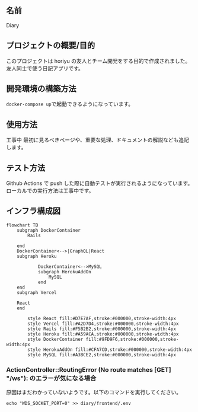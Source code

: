 ## 名前

Diary

## プロジェクトの概要/目的

このプロジェクトは horiyu の友人とチーム開発をする目的で作成されました。
友人同士で使う日記アプリです。

## 開発環境の構築方法

`docker-compose up`で起動できるようになっています。

## 使用方法

工事中
最初に見るべきページや、重要な処理、ドキュメントの解説なども追記します。

## テスト方法

Github Actions で push した際に自動テストが実行されるようになっています。
ローカルでの実行方法は工事中です。

## インフラ構成図

```mermaid
flowchart TB
    subgraph DockerContainer
        Rails

    end
    DockerContainer<-->|GraphQL|React
    subgraph Heroku

			DockerContainer<-->MySQL
			subgraph HerokuAddOn
				MySQL
			end
    end
    subgraph Vercel

    React
    end

		style React fill:#D7E7AF,stroke:#000000,stroke-width:4px
		style Vercel fill:#A2D7D4,stroke:#000000,stroke-width:4px
		style Rails fill:#F5B2B2,stroke:#000000,stroke-width:4px
		style Heroku fill:#A59ACA,stroke:#000000,stroke-width:4px
		style DockerContainer fill:#9FD9F6,stroke:#000000,stroke-width:4px
		style HerokuAddOn fill:#CFA7CD,stroke:#000000,stroke-width:4px
		style MySQL fill:#A3BCE2,stroke:#000000,stroke-width:4px
```

### ActionController::RoutingError (No route matches [GET] "/ws"): のエラーが気になる場合

原因はまだわかっていないようです。以下のコマンドを実行してください。

`echo "WDS_SOCKET_PORT=0" >> diary/frontend/.env`

